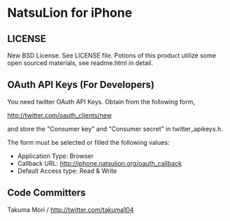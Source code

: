 NatsuLion for iPhone
====================

LICENSE
-------

New BSD License. See LICENSE file. 
Potions of this product utilize some open sourced materials, see readme.html in detail.


OAuth API Keys (For Developers)
-------------------------------

You need twitter OAuth API Keys. Obtain from the following form,

http://twitter.com/oauth_clients/new

and store the "Consumer key" and "Consumer secret" in twitter_apikeys.h.

The form must be selected or filled the following values:
 - Application Type: Browser
 - Callback URL: http://iphone.natsulion.org/oauth_callback
 - Default Access type: Read & Write


Code Committers
---------------

Takuma Mori <takuma104 at gmail dot com> / http://twitter.com/takuma104

